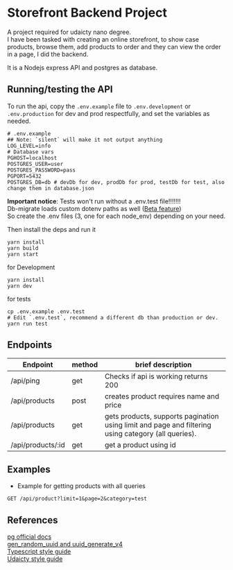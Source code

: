 # Storefront Backend Project

A project required for udaicty nano degree.  
I have been tasked with creating an online storefront, to show case products, browse them, add products to order and they can view the order
in a page, I did the backend.

It is a Nodejs express API and postgres as database.

## Running/testing the API

To run the api, copy the `.env.example` file to `.env.development` or `.env.production` for dev and prod respectfully, and set the variables as needed.

```.env
# .env.example
## Note: `silent` will make it not output anything
LOG_LEVEL=info
# Database vars
PGHOST=localhost
POSTGRES_USER=user
POSTGRES_PASSWORD=pass
PGPORT=5432
POSTGRES_DB=db # devDb for dev, prodDb for prod, testDb for test, also change them in database.json
```

**Important notice**: Tests won't run without a .env.test file!!!!!!!  
Db-migrate loads custom dotenv paths as well ([Beta feature](https://github.com/db-migrate/node-db-migrate/issues/517))  
So create the .env files (3, one for each node\_env) depending on your need.  

Then install the deps and run it
```
yarn install
yarn build
yarn start
```

for Development

```
yarn install
yarn dev
```

for tests

```
cp .env.example .env.test
# Edit `.env.test`, recommend a different db than production or dev.
yarn run test
```

## Endpoints

| Endpoint          | method | brief description                                                                                   |
| ----------------- | ------ | --------------------------------------------------------------------------------------------------- |
| /api/ping         | get    | Checks if api is working returns 200                                                                |
| /api/products     | post   | creates product requires name and price                                                             |
| /api/products     | get    | gets products, supports pagination using limit and page and filtering using category (all queries). |
| /api/products/:id | get    | get a product using id                                                                              |

## Examples

- Example for getting products with all queries

```get /api/product
GET /api/product?limit=1&page=2&category=test
```

## References

[pg official docs](https://node-postgres.com/features/connecting)  
[gen_random_uuid and uuid_generate_v4](https://dba.stackexchange.com/questions/205902/postgresql-two-different-ways-to-generate-a-uuid-gen-random-uuid-vs-uuid-genera)  
[Typescript style guide](https://github.com/Microsoft/TypeScript/wiki/Coding-guidelines#null-and-undefined)  
[Udaicty style guide](https://udacity.github.io/frontend-nanodegree-styleguide/javascript.html)
